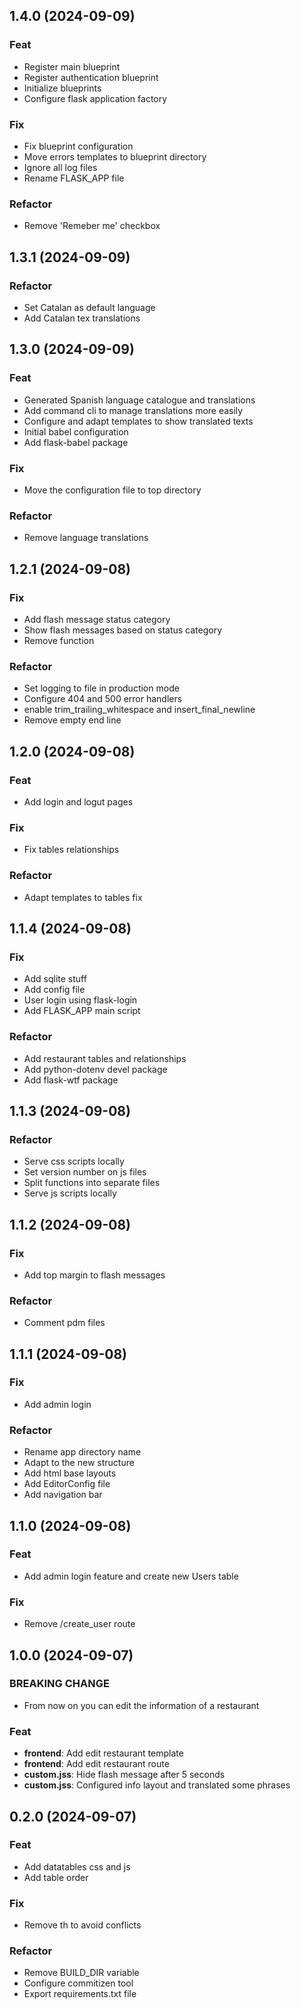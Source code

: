 ## 1.4.0 (2024-09-09)

### Feat

- Register main blueprint
- Register authentication blueprint
- Initialize blueprints
- Configure flask application factory

### Fix

- Fix blueprint configuration
- Move errors templates to blueprint directory
- Ignore all log files
- Rename FLASK_APP file

### Refactor

- Remove 'Remeber me' checkbox

## 1.3.1 (2024-09-09)

### Refactor

- Set Catalan as default language
- Add Catalan tex translations

## 1.3.0 (2024-09-09)

### Feat

- Generated Spanish language catalogue and translations
- Add command cli to manage translations more easily
- Configure and adapt templates to show translated texts
- Initial babel configuration
- Add flask-babel package

### Fix

- Move the configuration file to top directory

### Refactor

- Remove language translations

## 1.2.1 (2024-09-08)

### Fix

- Add flash message status category
- Show flash messages based on status category
- Remove function

### Refactor

- Set logging to file in production mode
- Configure 404 and 500 error handlers
- enable trim_trailing_whitespace and insert_final_newline
- Remove empty end line

## 1.2.0 (2024-09-08)

### Feat

- Add login and logut pages

### Fix

- Fix tables relationships

### Refactor

- Adapt templates to tables fix

## 1.1.4 (2024-09-08)

### Fix

- Add sqlite stuff
- Add config file
- User login using flask-login
- Add FLASK_APP main script

### Refactor

- Add restaurant tables and relationships
- Add python-dotenv devel package
- Add flask-wtf package

## 1.1.3 (2024-09-08)

### Refactor

- Serve css scripts locally
- Set version number on js files
- Split functions into separate files
- Serve js scripts locally

## 1.1.2 (2024-09-08)

### Fix

- Add top margin to flash messages

### Refactor

- Comment pdm files

## 1.1.1 (2024-09-08)

### Fix

- Add admin login

### Refactor

- Rename app directory name
- Adapt to the new structure
- Add html base layouts
- Add EditorConfig file
- Add navigation bar

## 1.1.0 (2024-09-08)

### Feat

- Add admin login feature and create new Users table

### Fix

- Remove /create_user route

## 1.0.0 (2024-09-07)

### BREAKING CHANGE

- From now on you can edit the information of a restaurant

### Feat

- **frontend**: Add edit restaurant template
- **frontend**: Add edit restaurant route
- **custom.jss**: Hide flash message after 5 seconds
- **custom.jss**: Configured info layout and translated some phrases

## 0.2.0 (2024-09-07)

### Feat

- Add datatables css and js
- Add table order

### Fix

- Remove th to avoid conflicts

### Refactor

- Remove BUILD_DIR variable
- Configure commitizen tool
- Export requirements.txt file
